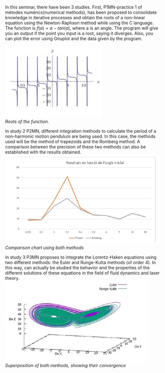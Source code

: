 In this seminar, there have been 3 studies. First, P1MN-practice 1 of mètodes numèrics(numerical methods), has been proposed to consolidate knowledge in iterative processes and obtain
the roots of a non-linear equation using the Newton-Raphson method while using the C language. The function is $f(a)=a-tan(a)$, where a is an angle. The program will give you an output if the point you input is a root, saying it diverges. Also, you can plot the error using Gnuplot and the data given by the program.

![project1](roots.jpg)\
*Roots of the function.*

In study 2 P2MN, different integration methods to calculate the period
of a non-harmonic motion pendulum are being used. In this case, the methods used will be the method of
trapezoids and the Romberg method. A comparison between the precision of these two
methods can also be established with the results obtained.
![project2](romberg.jpg)\
*Comparison chart using both methods*

In study 3 P3MN proposes to integrate the Lorentz-Haken equations using two different methods: the Euler and Runge-Kutta methods (of order 4). In this way, can actually be studied the behavior
and the properties of the different solutions of these equations in the field of fluid dynamics and laser theory.
![project3](euler_rugekutta.jpg)\
*Superposition of both methods, showing their convergence*

